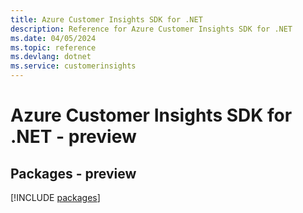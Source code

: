 ```yaml
---
title: Azure Customer Insights SDK for .NET
description: Reference for Azure Customer Insights SDK for .NET
ms.date: 04/05/2024
ms.topic: reference
ms.devlang: dotnet
ms.service: customerinsights
---
```

# Azure Customer Insights SDK for .NET - preview
## Packages - preview
[!INCLUDE [packages](customer-insights-index.md)]